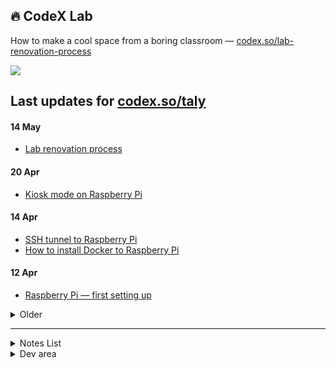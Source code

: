 <!--

[![](https://capella.pics/28d678aa-0c5e-420f-9676-fa5a83abfecf.jpg)](https://codex.so/join)

-->

## 🔥 CodeX Lab

How to make a cool space from a boring classroom — [codex.so/lab-renovation-process](https://codex.so/lab-renovation-process)

[![](https://capella.pics/2c5df5ea-b6ad-4dc8-af9e-ab8609808226.jpg/resize/1600)](https://codex.so/lab-renovation-process)

## Last updates for [codex.so/taly](codex.so/taly)

#### 14 May

- [Lab renovation process](https://codex.so/lab-renovation-process)

#### 20 Apr

- [Kiosk mode on Raspberry Pi](https://codex.so/kiosk-mode-on-raspberry-pi)

#### 14 Apr

- [SSH tunnel to Raspberry Pi](https://codex.so/ssh-tunnel-to-raspberry-pi)
- [How to install Docker to Raspberry Pi](https://codex.so/how-to-install-docker-to-raspberry-pi)

#### 12 Apr

- [Raspberry Pi — first setting up](https://codex.so/raspberry-pi-first-setting-up)

<details>
<summary>Older</summary>
<p>

#### 10 Mar

- [How to open project folder in IDE with Automator](https://codex.so/how-to-open-project-folder-in-ide-with-automator)

#### 1 Feb

- [Delete duplicate files via fdupes](https://codex.so/delete-duplicate-files-via-fdupes)

#### 20 Jan

- [Add missing EXIF info for manual lens](https://codex.so/add-missing-exif-info-for-manual-lens)

#### 18 Jan

- [Collapsed block for GitHub markdown](https://codex.so/collapsed-block-for-github-markdown) 

#### 16 Jan

- [How to delete a git tag](https://codex.so/how-to-delete-a-git-tag) 

#### 14 Jan

- [Wildcard SSL certificate by Let's Encrypt](https://codex.so/wildcard-ssl-certificate-by-let-s-encrypt) 

#### 12 Jan

- [Handling any POST data in Express](https://codex.so/handling-any-post-data-in-express) 
- [Git submodules cheatsheet](https://codex.so/git-submodules-cheatsheet) 
- [FFmpeg + Node.js](https://codex.so/ffmpeg-node-js) 
- [Gitify — GitHub notifications on your menu bar](https://codex.so/github-notifications-on-your-menu-bar) 
- [Fix fisheye distortion for GoPro videos](https://codex.so/fix-fisheye-distortion-for-gopro-videos) 

#### 1 Jan

- [Enable custom webcam for Discord app on macOS](https://codex.so/enable-custom-webcam-for-discord-app-on-macos) 

#### 28 Dec

- [Electron IPC](https://codex.so/electron-ipc) 

#### 22 Dec

- [NightOwl — tray dark mode toggler for macOS](https://codex.so/nightowl-tray-dark-mode-toggler-for-macos) 

#### 2 Dec

- [Webpack lazy-loading chunks](https://codex.so/webpack-lazy-loading-chunks) 

#### 30 Nov

- [Regexp for Instagram posts](https://codex.so/regexp-for-instagram-posts)

#### 29 Nov

- [Regexp for Instagram posts](https://codex.so/regexp-for-instagram-posts)

#### 27 Nov

- [How to add /phpmyadmin section to your sites](https://codex.so/how-to-add-phpmyadmin-section-to-your-sites)

#### 26 Nov

- [Mongo DB export and import databases](https://codex.so/mongo-db-export-and-import-databases)
 
#### 25 Nov

- [Docker and docker-compose installation](https://codex.so/docker-and-docker-compose-installation)

#### 24 Nov

- [Dockerized Node.js app with MongoDB](https://codex.so/dockerized-node-js-app-with-mongodb)

#### 23 Nov

- ⭐️ [Clone branch into another with git](https://codex.so/reset-git-branch)

#### 22 Nov

- [How to install the latest Node.js, NPM and Yarn](https://codex.so/how-to-install-the-latest-node-js-npm-and-yarn)

#### 21 Nov

- [Secure copying between servers via scp utility](https://codex.so/secure-copying-between-servers-via-scp-utility)

#### 20 Nov

- [Show hidden files in Finder on Mac](https://codex.so/show-hidden-files-in-finder-on-mac)
- [Resolving subdomains dynamically via Nginx](https://codex.so/resolving-subdomains-dynamically-via-nginx)

#### 19 Nov

- 🔥 [Dynamic content for GitHub pages](https://codex.so/dynamic-content-for-github-pages)

#### 18 Nov

- How many days until the end of the validity of the SSL-certificate? When is it time to renew your domain? [action-check-domain](https://github.com/codex-team/action-check-domain) will help you remember to do these routine tasks

#### 16 Nov

- Now you can [get node package info](https://github.com/codex-team/action-nodejs-package-info) in GitHub Actions

#### 12 Nov

- Awesome [@codex_bot notifier](https://github.com/marketplace/actions/codex_bot-notifier) action for your build steps

</p>
</details>

---

<details>
<summary>Notes List</summary>
<p>

#### Node.js

- [Autoupdates for Electron App](https://gist.github.com/talyguryn/85abb18e93ce6ce928c8a20e6ad4b233)

#### DevOps
- [Enable ssh root login access](https://gist.github.com/talyguryn/acee1431c0a208240fcd31f17024d854)
- [How to get and install a wildcard SSL certificate](https://gist.github.com/talyguryn/bd0f30ab3eb183afbe9521261adfbc60)
   
</p>
</details>

<details>
<summary>Dev area</summary>
<p>

<img src="https://telegra.ph/file/4d3b9b7aa79bec03f084a.gif" alt="coffee" width="20%"/><img src="https://telegra.ph/file/4d3b9b7aa79bec03f084a.gif" alt="coffee" width="20%"/><img src="https://telegra.ph/file/4d3b9b7aa79bec03f084a.gif" alt="coffee" width="20%"/><img src="https://telegra.ph/file/4d3b9b7aa79bec03f084a.gif" alt="coffee" width="20%"/><img src="https://telegra.ph/file/4d3b9b7aa79bec03f084a.gif" alt="coffee" width="20%"/>

<img src="https://telegra.ph/file/4d3b9b7aa79bec03f084a.gif" alt="coffee" width="25%"/><img src="https://telegra.ph/file/4d3b9b7aa79bec03f084a.gif" alt="coffee" width="25%"/><img src="https://telegra.ph/file/4d3b9b7aa79bec03f084a.gif" alt="coffee" width="25%"/><img src="https://telegra.ph/file/4d3b9b7aa79bec03f084a.gif" alt="coffee" width="25%"/>

<img src="https://telegra.ph/file/4d3b9b7aa79bec03f084a.gif" alt="coffee" width="33%"/><img src="https://telegra.ph/file/4d3b9b7aa79bec03f084a.gif" alt="coffee" width="33%"/><img src="https://telegra.ph/file/4d3b9b7aa79bec03f084a.gif" alt="coffee" width="33%"/>


<img src="https://telegra.ph/file/4d3b9b7aa79bec03f084a.gif" alt="coffee" width="50%"/><img src="https://telegra.ph/file/4d3b9b7aa79bec03f084a.gif" alt="coffee" width="50%"/>

<img src="https://telegra.ph/file/4d3b9b7aa79bec03f084a.gif" alt="coffee" width="100%"/>

</p>
</details>
